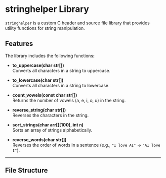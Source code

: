 # stringhelper Library

`stringhelper` is a custom C header and source file library that provides utility functions for string manipulation.

## Features

The library includes the following functions:

- **to_uppercase(char str[])**  
  Converts all characters in a string to uppercase.

- **to_lowercase(char str[])**  
  Converts all characters in a string to lowercase.

- **count_vowels(const char str[])**  
  Returns the number of vowels (a, e, i, o, u) in the string.

- **reverse_string(char str[])**  
  Reverses the characters in the string.

- **sort_strings(char arr[][100], int n)**  
  Sorts an array of strings alphabetically.

- **reverse_words(char str[])**  
  Reverses the order of words in a sentence (e.g., `"I love AI"` → `"AI love I"`).

---

## File Structure

